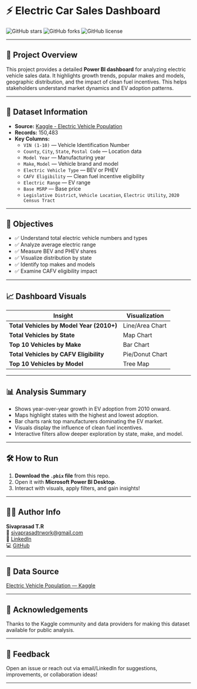 # ⚡ Electric Car Sales Dashboard

![GitHub stars](https://img.shields.io/github/stars/Sivaprasad-creator/Electric-Car-Sales)
![GitHub forks](https://img.shields.io/github/forks/Sivaprasad-creator/Electric-Car-Sales)
![GitHub license](https://img.shields.io/github/license/Sivaprasad-creator/Electric-Car-Sales)

---

## 📌 Project Overview

This project provides a detailed **Power BI dashboard** for analyzing electric vehicle sales data. It highlights growth trends, popular makes and models, geographic distribution, and the impact of clean fuel incentives. This helps stakeholders understand market dynamics and EV adoption patterns.

---

## 📁 Dataset Information

- **Source:** [Kaggle - Electric Vehicle Population](https://www.kaggle.com/datasets/jainaru/electric-vehicle-population)
- **Records:** 150,483
- **Key Columns:**
  - `VIN (1-10)` — Vehicle Identification Number
  - `County`, `City`, `State`, `Postal Code` — Location data
  - `Model Year` — Manufacturing year
  - `Make`, `Model` — Vehicle brand and model
  - `Electric Vehicle Type` — BEV or PHEV
  - `CAFV Eligibility` — Clean fuel incentive eligibility
  - `Electric Range` — EV range
  - `Base MSRP` — Base price
  - `Legislative District`, `Vehicle Location`, `Electric Utility`, `2020 Census Tract`

---

## 🎯 Objectives

- ✅ Understand total electric vehicle numbers and types
- ✅ Analyze average electric range
- ✅ Measure BEV and PHEV shares
- ✅ Visualize distribution by state
- ✅ Identify top makes and models
- ✅ Examine CAFV eligibility impact

---

## 📈 Dashboard Visuals

| Insight | Visualization |
| ------- | -------------- |
| **Total Vehicles by Model Year (2010+)** | Line/Area Chart |
| **Total Vehicles by State** | Map Chart |
| **Top 10 Vehicles by Make** | Bar Chart |
| **Total Vehicles by CAFV Eligibility** | Pie/Donut Chart |
| **Top 10 Vehicles by Model** | Tree Map |

---

## 📊 Analysis Summary

- Shows year-over-year growth in EV adoption from 2010 onward.
- Maps highlight states with the highest and lowest adoption.
- Bar charts rank top manufacturers dominating the EV market.
- Visuals display the influence of clean fuel incentives.
- Interactive filters allow deeper exploration by state, make, and model.

---

## 🛠️ How to Run

1. **Download the `.pbix` file** from this repo.
2. Open it with **Microsoft Power BI Desktop**.
3. Interact with visuals, apply filters, and gain insights!

---

## 👨‍💻 Author Info

**Sivaprasad T.R**  
📧 [sivaprasadtrwork@gmail.com](mailto:sivaprasadtrwork@gmail.com)  
🔗 [LinkedIn](https://www.linkedin.com/in/sivaprasad-t-r)  
💻 [GitHub](https://github.com/Sivaprasad-creator)

---

## 📜 Data Source

[Electric Vehicle Population — Kaggle](https://www.kaggle.com/datasets/jainaru/electric-vehicle-population)

---

## 🙏 Acknowledgements

Thanks to the Kaggle community and data providers for making this dataset available for public analysis.

---

## 💬 Feedback

Open an issue or reach out via email/LinkedIn for suggestions, improvements, or collaboration ideas!

---
